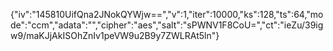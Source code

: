 {"iv":"145810UifQna2JNokQYWjw==","v":1,"iter":10000,"ks":128,"ts":64,"mode":"ccm","adata":"","cipher":"aes","salt":"sPWNV1F8CoU=","ct":"ieZu/39igw9/maKJjAkISOhZnIv1peVW9u2B9y7ZWLRAt5ln"}
